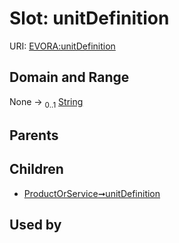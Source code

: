 
# Slot: unitDefinition



URI: [EVORA:unitDefinition](https://evora-project.eu/unitDefinition)


## Domain and Range

None &#8594;  <sub>0..1</sub> [String](types/String.md)

## Parents


## Children

 *  [ProductOrService➞unitDefinition](ProductOrService_unitDefinition.md)

## Used by

